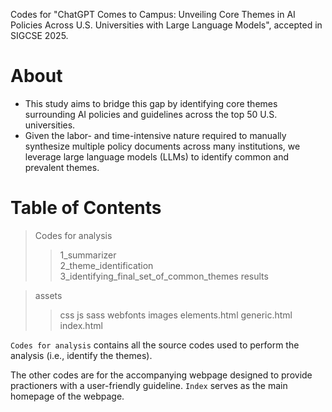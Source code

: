 Codes for "ChatGPT Comes to Campus: Unveiling Core Themes in AI Policies Across U.S. Universities with Large Language Models", accepted in SIGCSE 2025. 

# About

- This study aims to bridge this gap by identifying core themes surrounding AI policies and guidelines across the top 50 U.S. universities.
-  Given the labor- and time-intensive nature required to manually synthesize multiple policy documents across many institutions, we leverage large language models (LLMs) to identify common and prevalent themes.  

# Table of Contents  

> Codes for analysis
>> 1_summarizer  
>> 2_theme_identification  
>> 3_identifying_final_set_of_common_themes
>> results

> assets
>> css
>> js
>> sass
>> webfonts
> images
> elements.html
> generic.html
> index.html

`Codes for analysis` contains all the source codes used to perform the analysis (i.e., identify the themes). 

The other codes are for the accompanying webpage designed to provide practioners with a user-friendly guideline. `Index` serves as the main homepage of the webpage. 
